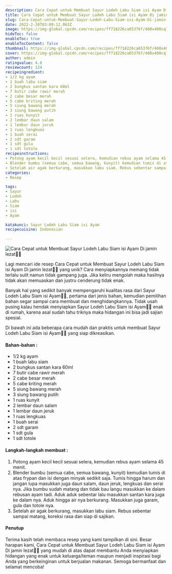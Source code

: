 ```yaml
---
description: Cara Cepat untuk Membuat Sayur Lodeh Labu Siam isi Ayam Di jamin lezat"
title: Cara Cepat untuk Membuat Sayur Lodeh Labu Siam isi Ayam Di jamin lezat
slug: Cara-Cepat-untuk-Membuat-Sayur-Lodeh-Labu-Siam-isi-Ayam-Di-jamin-lezat
date: 2022-2-20T03:09:12.063Z
image: https://img-global.cpcdn.com/recipes/ff718226ca65376f/400x400cq70/photo.jpg
hideToc: false
enableToc: true
enableTocContent: false
thumbnail: https://img-global.cpcdn.com/recipes/ff718226ca65376f/400x400cq70/photo.jpg
cover: https://img-global.cpcdn.com/recipes/ff718226ca65376f/400x400cq70/photo.jpg
author: admin
ratingvalue: 4.8
reviewcount: 124
recipeingredient:
- 1/2 kg ayam
- 1 buah labu siam
- 2 bungkus santan kara 60ml
- 7 butir cabe rawir merah
- 2 cabe besar merah
- 5 cabe kriting merah
- 5 siung bawang merah
- 3 siung bawang putih
- 1 ruas kunyit
- 2 lembar daun salam
- 1 lembar daun jeruk
- 1 ruas lengkuas
- 1 buah serai
- 2 sdt garam
- 1 sdt gula
- 1 sdt totole
recipeinstructions:
- Potong ayam kecil kecil sesuai selera, kemudian rebus ayam selama 45 menit.
- Blender bumbu (semua cabe, semua bawang, kunyit) kemudian tumis di atas frypan dan isi dengan minyak sedikit saja. Tumis hingga harum dan jangan lupa masukkan juga daun salam, daun jeruk, lengkuas dan serai nya. Jika bumbu sudah matang dan tidak bau langu masukkan ke dalam rebusan ayam tadi. Aduk aduk sebentar lalu masukkan santan kara juga ke dalam nya. Aduk hingga air nya berkurang. Masukkan juga garam, gula dan totole nya.
- Setelah air agak berkurang, masukkan labu siam. Rebus sebentar sampai matang, koreksi rasa dan siap di sajikan.
categories:
- Resep

tags:
- Sayur
- Lodeh
- Labu
- Siam
- isi
- Ayam

katakunci: Sayur Lodeh Labu Siam isi Ayam
recipecuisine: Indonesian

---
```


![Cara Cepat untuk Membuat Sayur Lodeh Labu Siam isi Ayam Di jamin lezat👩‍🍳](https://img-global.cpcdn.com/recipes/ff718226ca65376f/400x400cq70/photo.jpg)

Lagi mencari ide resep Cara Cepat untuk Membuat Sayur Lodeh Labu Siam isi Ayam Di jamin lezat👩‍🍳 yang unik? Cara menyiapkannya memang tidak terlalu sulit namun tidak gampang juga. Jika keliru mengolah maka hasilnya tidak akan memuaskan dan justru cenderung tidak enak.

Banyak hal yang sedikit banyak mempengaruhi kualitas rasa dari Sayur Lodeh Labu Siam isi Ayam👩‍🍳, pertama dari jenis bahan, kemudian pemilihan bahan segar sampai cara membuat dan menghidangkannya. Tidak usah pusing kalau hendak menyiapkan Sayur Lodeh Labu Siam isi Ayam👩‍🍳 enak di rumah, karena asal sudah tahu triknya maka hidangan ini bisa jadi sajian spesial.

Di bawah ini ada beberapa cara mudah dan praktis untuk membuat Sayur Lodeh Labu Siam isi Ayam👩‍🍳 yang siap dikreasikan.

<!--inarticleads1-->

#### Bahan-bahan :

- 1/2 kg ayam
- 1 buah labu siam
- 2 bungkus santan kara 60ml
- 7 butir cabe rawir merah
- 2 cabe besar merah
- 5 cabe kriting merah
- 5 siung bawang merah
- 3 siung bawang putih
- 1 ruas kunyit
- 2 lembar daun salam
- 1 lembar daun jeruk
- 1 ruas lengkuas
- 1 buah serai
- 2 sdt garam
- 1 sdt gula
- 1 sdt totole

<!--inarticleads2-->

#### Langkah-langkah membuat :

1. Potong ayam kecil kecil sesuai selera, kemudian rebus ayam selama 45 menit.
1. Blender bumbu (semua cabe, semua bawang, kunyit) kemudian tumis di atas frypan dan isi dengan minyak sedikit saja. Tumis hingga harum dan jangan lupa masukkan juga daun salam, daun jeruk, lengkuas dan serai nya. Jika bumbu sudah matang dan tidak bau langu masukkan ke dalam rebusan ayam tadi. Aduk aduk sebentar lalu masukkan santan kara juga ke dalam nya. Aduk hingga air nya berkurang. Masukkan juga garam, gula dan totole nya.
1. Setelah air agak berkurang, masukkan labu siam. Rebus sebentar sampai matang, koreksi rasa dan siap di sajikan.

#### Penutup

Terima kasih telah membaca resep yang kami tampilkan di sini. Besar harapan kami, Cara Cepat untuk Membuat Sayur Lodeh Labu Siam isi Ayam Di jamin lezat👩‍🍳 yang mudah di atas dapat membantu Anda menyiapkan hidangan yang enak untuk keluarga/teman maupun menjadi inspirasi bagi Anda yang berkeinginan untuk berjualan makanan. Semoga bermanfaat dan selamat mencoba!